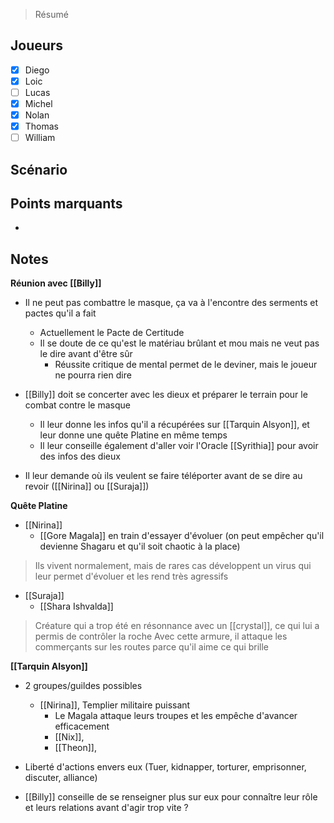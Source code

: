> Résumé

## Joueurs

- [x] Diego
- [x] Loic
- [ ] Lucas
- [x] Michel
- [x] Nolan
- [x] Thomas
- [ ] William

## Scénario


## Points marquants

- 

## Notes

__Réunion avec [[Billy]]__
- Il ne peut pas combattre le masque, ça va à l'encontre des serments et pactes qu'il a fait
  - Actuellement le Pacte de Certitude
  - Il se doute de ce qu'est le matériau brûlant et mou mais ne veut pas le dire avant d'être sûr
    - Réussite critique de mental permet de le deviner, mais le joueur ne pourra rien dire

- [[Billy]] doit se concerter avec les dieux et préparer le terrain pour le combat contre le masque
  - Il leur donne les infos qu'il a récupérées sur [[Tarquin Alsyon]], et leur donne une quête Platine en même temps
  - Il leur conseille également d'aller voir l'Oracle [[Syrithia]] pour avoir des infos des dieux
- Il leur demande où ils veulent se faire téléporter avant de se dire au revoir ([[Nirina]] ou [[Suraja]])

__Quête Platine__
- [[Nirina]]
  - [[Gore Magala]] en train d'essayer d'évoluer (on peut empêcher qu'il devienne Shagaru et qu'il soit chaotic à la place)
> Ils vivent normalement, mais de rares cas développent un virus qui leur permet d'évoluer et les rend très agressifs
- [[Suraja]]
  - [[Shara Ishvalda]]
> Créature qui a trop été en résonnance avec un [[crystal]], ce qui lui a permis de contrôler la roche
> Avec cette armure, il attaque les commerçants sur les routes parce qu'il aime ce qui brille

**[[Tarquin Alsyon]]**
- 2 groupes/guildes possibles
  - [[Nirina]], Templier militaire puissant
    - Le Magala attaque leurs troupes et les empêche d'avancer efficacement
    - [[Nix]], 
    - [[Theon]], 

- Liberté d'actions envers eux (Tuer, kidnapper, torturer, emprisonner, discuter, alliance)
- [[Billy]] conseille de se renseigner plus sur eux pour connaître leur rôle et leurs relations avant d'agir trop vite ?
